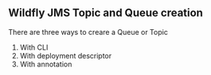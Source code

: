 Wildfly JMS Topic and Queue creation
------------------------------------
<!-- TODO WIP -->
There are three ways to creare a Queue or Topic

1. With CLI
2. With deployment descriptor
3. With annotation
